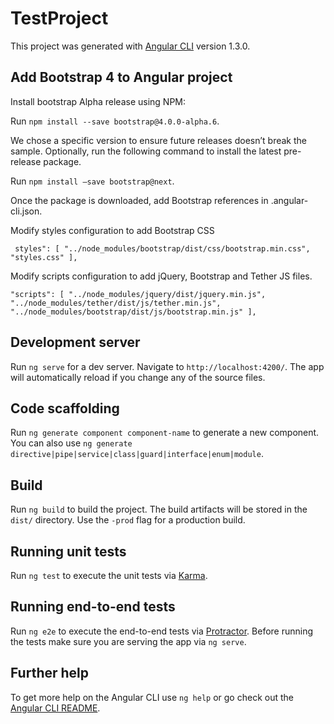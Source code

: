 # TestProject

This project was generated with [Angular CLI](https://github.com/angular/angular-cli) version 1.3.0.

## Add Bootstrap 4 to Angular project

Install bootstrap Alpha release using NPM:

Run `npm install --save bootstrap@4.0.0-alpha.6`.

We chose a specific version to ensure future releases doesn’t break the sample. Optionally, run the following command to install the latest pre-release package.

Run `npm install –save bootstrap@next`.

Once the package is downloaded, add Bootstrap references in .angular-cli.json.

Modify styles configuration to add Bootstrap CSS

`
styles": [
    "../node_modules/bootstrap/dist/css/bootstrap.min.css",
    "styles.css"
],`

Modify scripts configuration to add jQuery, Bootstrap and Tether JS files.

`"scripts": [
    "../node_modules/jquery/dist/jquery.min.js",
    "../node_modules/tether/dist/js/tether.min.js",        
    "../node_modules/bootstrap/dist/js/bootstrap.min.js"
],`

## Development server

Run `ng serve` for a dev server. Navigate to `http://localhost:4200/`. The app will automatically reload if you change any of the source files.

## Code scaffolding

Run `ng generate component component-name` to generate a new component. You can also use `ng generate directive|pipe|service|class|guard|interface|enum|module`.

## Build

Run `ng build` to build the project. The build artifacts will be stored in the `dist/` directory. Use the `-prod` flag for a production build.

## Running unit tests

Run `ng test` to execute the unit tests via [Karma](https://karma-runner.github.io).

## Running end-to-end tests

Run `ng e2e` to execute the end-to-end tests via [Protractor](http://www.protractortest.org/).
Before running the tests make sure you are serving the app via `ng serve`.

## Further help

To get more help on the Angular CLI use `ng help` or go check out the [Angular CLI README](https://github.com/angular/angular-cli/blob/master/README.md).

